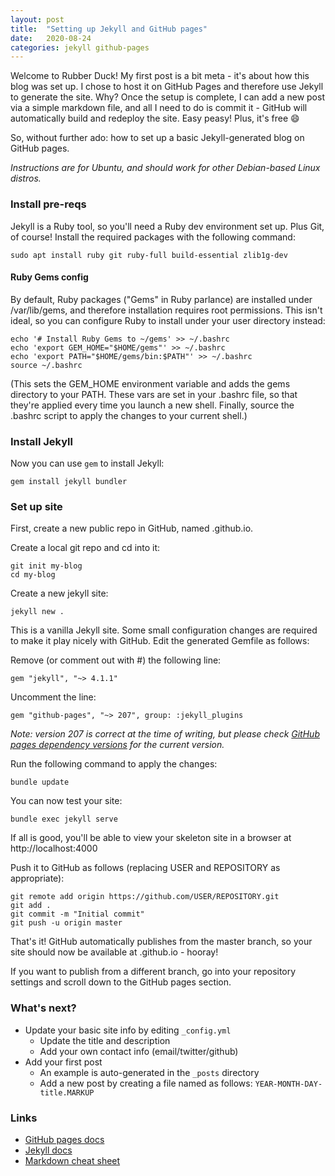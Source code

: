 ```yaml
---
layout: post
title:  "Setting up Jekyll and GitHub pages"
date:   2020-08-24
categories: jekyll github-pages
---
```


Welcome to Rubber Duck! My first post is a bit meta - it's about how this blog was set up. I chose to host it on GitHub Pages and therefore use Jekyll to generate the site. Why? Once the setup is complete, I can add a new post via a simple markdown file, and all I need to do is commit it - GitHub will automatically build and redeploy the site. Easy peasy! Plus, it's free :smile:

So, without further ado: how to set up a basic Jekyll-generated blog on GitHub pages.

_Instructions are for Ubuntu, and should work for other Debian-based Linux distros._

### Install pre-reqs

Jekyll is a Ruby tool, so you'll need a Ruby dev environment set up. Plus Git, of course! Install the required packages with the following command:

```
sudo apt install ruby git ruby-full build-essential zlib1g-dev
```

#### Ruby Gems config

By default, Ruby packages ("Gems" in Ruby parlance) are installed under /var/lib/gems, and therefore installation requires root permissions. This isn't ideal, so you can configure Ruby to install under your user directory instead:

```
echo '# Install Ruby Gems to ~/gems' >> ~/.bashrc
echo 'export GEM_HOME="$HOME/gems"' >> ~/.bashrc
echo 'export PATH="$HOME/gems/bin:$PATH"' >> ~/.bashrc
source ~/.bashrc
```

(This sets the GEM_HOME environment variable and adds the gems directory to your PATH. These vars are set in your .bashrc file, so that they're applied every time you launch a new shell. Finally, source the .bashrc script to apply the changes to your current shell.)

### Install Jekyll

Now you can use `gem` to install Jekyll:

```
gem install jekyll bundler
```

### Set up site

First, create a new public repo in GitHub, named <your-github-user-id>.github.io.

Create a local git repo and cd into it:

```
git init my-blog
cd my-blog
```

Create a new jekyll site:

```
jekyll new .
```

This is a vanilla Jekyll site. Some small configuration changes are required to make it play nicely with GitHub. Edit the generated Gemfile as follows:

Remove (or comment out with #) the following line:

```
gem "jekyll", "~> 4.1.1"
```

Uncomment the line:

```
gem "github-pages", "~> 207", group: :jekyll_plugins
```

_Note: version 207 is correct at the time of writing, but please check [GitHub pages dependency versions](https://pages.github.com/versions/) for the current version._

Run the following command to apply the changes:

```
bundle update
```

You can now test your site:

```
bundle exec jekyll serve
```

If all is good, you'll be able to view your skeleton site in a browser at http://localhost:4000 

Push it to GitHub as follows (replacing USER and REPOSITORY as appropriate):

```
git remote add origin https://github.com/USER/REPOSITORY.git
git add .
git commit -m "Initial commit"
git push -u origin master
```

That's it! GitHub automatically publishes from the master branch, so your site should now be available at <your-github-user-id>.github.io - hooray!

If you want to publish from a different branch, go into your repository settings and scroll down to the GitHub pages section.

### What's next?

- Update your basic site info by editing `_config.yml`
  - Update the title and description
  - Add your own contact info (email/twitter/github)
- Add your first post
  - An example is auto-generated in the `_posts` directory 
  - Add a new post by creating a file named as follows: `YEAR-MONTH-DAY-title.MARKUP`


### Links

- [GitHub pages docs](https://pages.github.com/)
- [Jekyll docs](https://jekyllrb.com/docs/home)
- [Markdown cheat sheet](https://github.com/adam-p/markdown-here/wiki/Markdown-Cheatsheet)



